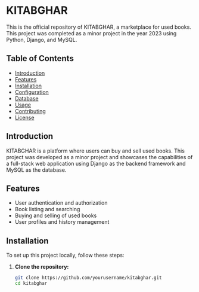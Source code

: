 # KITABGHAR

This is the official repository of KITABGHAR, a marketplace for used books. This project was completed as a minor project in the year 2023 using Python, Django, and MySQL.

## Table of Contents

- [Introduction](#introduction)
- [Features](#features)
- [Installation](#installation)
- [Configuration](#configuration)
- [Database](#database)
- [Usage](#usage)
- [Contributing](#contributing)
- [License](#license)

## Introduction

KITABGHAR is a platform where users can buy and sell used books. This project was developed as a minor project and showcases the capabilities of a full-stack web application using Django as the backend framework and MySQL as the database.

## Features

- User authentication and authorization
- Book listing and searching
- Buying and selling of used books
- User profiles and history management

## Installation

To set up this project locally, follow these steps:

1. **Clone the repository:**
   ```bash
   git clone https://github.com/yourusername/kitabghar.git
   cd kitabghar
